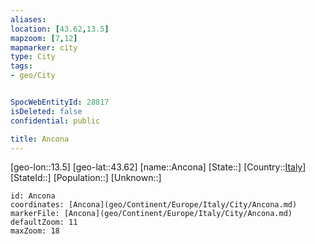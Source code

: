 ```yaml
---
aliases: 
location: [43.62,13.5]
mapzoom: [7,12] 
mapmarker: city 
type: City
tags:
- geo/City


SpocWebEntityId: 28817
isDeleted: false
confidential: public

title: Ancona
---
```

[geo-lon::13.5]
[geo-lat::43.62]
[name::Ancona]
[State::]
[Country::[Italy](geo/Continent/Europe/Italy.md)]
[StateId::]
[Population::]
[Unknown::]


```leaflet
id: Ancona
coordinates: [Ancona](geo/Continent/Europe/Italy/City/Ancona.md)
markerFile: [Ancona](geo/Continent/Europe/Italy/City/Ancona.md)
defaultZoom: 11 
maxZoom: 18
```


